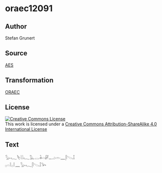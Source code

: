 # oraec12091

## Author

Stefan Grunert

## Source

[AES](https://github.com/simondschweitzer/aes)

## Transformation

[ORAEC](https://oraec.github.io/)

## License

<a rel="license" href="http://creativecommons.org/licenses/by-sa/4.0/"><img alt="Creative Commons License" style="border-width:0" src="https://i.creativecommons.org/l/by-sa/4.0/88x31.png" /></a><br />This work is licensed under a <a rel="license" href="http://creativecommons.org/licenses/by-sa/4.0/">Creative Commons Attribution-ShareAlike 4.0 International License</a>

## Text

𓅭𓆑𓌸𓇋𓇋𓆑𓅓𓂋𓇓𓏏𓏞𓂝𓏛𓈖𓋴𓌫𓄤<br>
𓊪𓏏𓎛𓊪𓎛𓈖𓅭𓆑𓋴𓌫𓄤𓅨<br>
